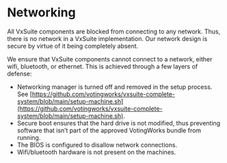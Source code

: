 # Networking

All VxSuite components are blocked from connecting to any network. Thus, there is no network in a VxSuite implementation. Our network design is secure by virtue of it being completely absent.

We ensure that VxSuite components cannot connect to a network, either wifi, bluetooth, or ethernet. This is achieved through a few layers of defense:

* Networking manager is turned off and removed in the setup process. See [https://github.com/votingworks/vxsuite-complete-system/blob/main/setup-machine.sh](https://github.com/votingworks/vxsuite-complete-system/blob/main/setup-machine.sh).
* Secure boot ensures that the hard drive is not modified, thus preventing software that isn’t part of the approved VotingWorks bundle from running.
* The BIOS is configured to disallow network connections.
* Wifi/bluetooth hardware is not present on the machines.
